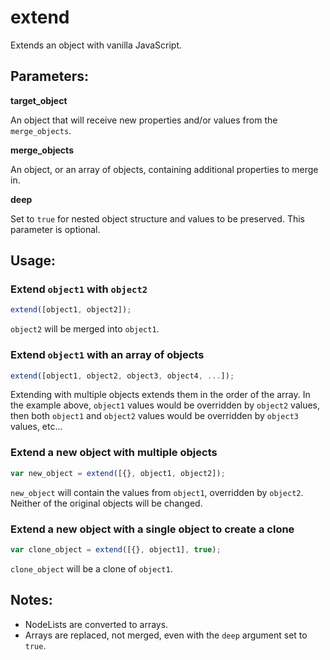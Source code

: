 # extend
Extends an object with vanilla JavaScript.

## Parameters:

**target_object**

An object that will receive new properties and/or values from the `merge_objects`.

**merge_objects**

An object, or an array of objects, containing additional properties to merge in.

**deep**

Set to `true` for nested object structure and values to be preserved. This parameter is optional.

## Usage:

### Extend `object1` with `object2`
```js
extend([object1, object2]);
```
`object2` will be merged into `object1`.

### Extend `object1` with an array of objects
```js
extend([object1, object2, object3, object4, ...]);
```
Extending with multiple objects extends them in the order of the array.
In the example above, `object1` values would be overridden by `object2` values, then both `object1` and `object2` values would be overridden by `object3` values, etc...

### Extend a new object with multiple objects
```js
var new_object = extend([{}, object1, object2]);
```
`new_object` will contain the values from `object1`, overridden by `object2`. Neither of the original objects will be changed.

### Extend a new object with a single object to create a clone
```js
var clone_object = extend([{}, object1], true);
```
`clone_object` will be a clone of `object1`.

## Notes:
* NodeLists are converted to arrays.
* Arrays are replaced, not merged, even with the `deep` argument set to `true`.